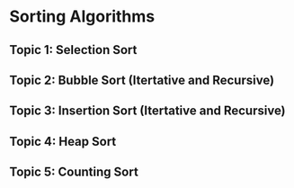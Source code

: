 # Sorting Algorithms

## Topic 1: Selection Sort
## Topic 2: Bubble Sort (Itertative and Recursive)
## Topic 3: Insertion Sort (Itertative and Recursive)
## Topic 4: Heap Sort
## Topic 5: Counting Sort


